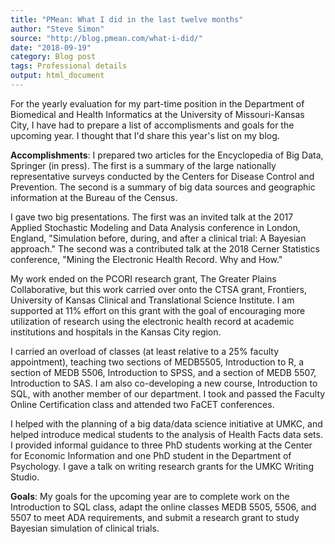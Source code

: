 ```yaml
---
title: "PMean: What I did in the last twelve months"
author: "Steve Simon"
source: "http://blog.pmean.com/what-i-did/"
date: "2018-09-19"
category: Blog post
tags: Professional details
output: html_document
---
```


For the yearly evaluation for my part-time position in the Department of
Biomedical and Health Informatics at the University of Missouri-Kansas
City, I have had to prepare a list of accomplisments and goals for the
upcoming year. I thought that I'd share this year's list on my
blog.

<!---More--->

**Accomplishments**: I prepared two articles for the Encyclopedia of Big
Data, Springer (in press). The first is a summary of the large
nationally representative surveys conducted by the Centers for Disease
Control and Prevention. The second is a summary of big data sources and
geographic information at the Bureau of the Census.

I gave two big presentations. The first was an invited talk at the 2017
Applied Stochastic Modeling and Data Analysis conference in London,
England, "Simulation before, during, and after a clinical trial: A
Bayesian approach." The second was a contributed talk at the 2018 Cerner
Statistics conference, "Mining the Electronic Health Record. Why and
How."

My work ended on the PCORI research grant, The Greater Plains
Collaborative, but this work carried over onto the CTSA grant,
Frontiers, University of Kansas Clinical and Translational Science
Institute. I am supported at 11% effort on this grant with the goal of
encouraging more utilization of research using the electronic health
record at academic institutions and hospitals in the Kansas City region.

I carried an overload of classes (at least relative to a 25% faculty
appointment), teaching two sections of MEDB5505, Introduction to R, a
section of MEDB 5506, Introduction to SPSS, and a section of MEDB 5507,
Introduction to SAS. I am also co-developing a new course, Introduction
to SQL, with another member of our department. I took and passed the
Faculty Online Certification class and attended two FaCET conferences.

I helped with the planning of a big data/data science initiative at
UMKC, and helped introduce medical students to the analysis of Health
Facts data sets. I provided informal guidance to three PhD students
working at the Center for Economic Information and one PhD student in
the Department of Psychology. I gave a talk on writing research grants
for the UMKC Writing Studio.

**Goals**: My goals for the upcoming year are to complete work on the
Introduction to SQL class, adapt the online classes MEDB 5505, 5506, and
5507 to meet ADA requirements, and submit a research grant to study
Bayesian simulation of clinical trials.


